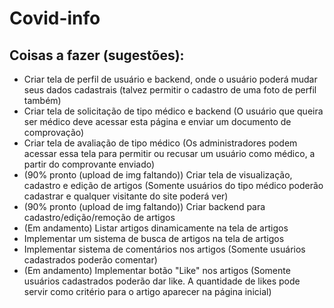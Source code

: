 # Covid-info



## Coisas a fazer (sugestões):

- Criar tela de perfil de usuário e backend, onde o usuário poderá mudar seus dados cadastrais (talvez permitir o cadastro de uma foto de perfil também)
- Criar tela de solicitação de tipo médico e backend (O usuário que queira ser médico deve acessar esta página e enviar um documento de comprovação)
- Criar tela de avaliação de tipo médico (Os administradores podem acessar essa tela para permitir ou recusar um usuário como médico, a partir do comprovante enviado)
- (90% pronto (upload de img faltando)) Criar tela de visualização, cadastro e edição de artigos (Somente usuários do tipo médico poderão cadastrar e qualquer visitante do site poderá ver)
- (90% pronto (upload de img faltando)) Criar backend para cadastro/edição/remoção de artigos
- (Em andamento) Listar artigos dinamicamente na tela de artigos
- Implementar um sistema de busca de artigos na tela de artigos
- Implementar sistema de comentários nos artigos (Somente usuários cadastrados poderão comentar)
- (Em andamento) Implementar botão "Like" nos artigos (Somente usuários cadastrados poderão dar like. A quantidade de likes pode servir como critério para o artigo aparecer na página inicial)
